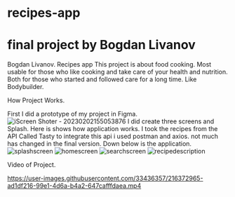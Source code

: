 # recipes-app 
# final project by Bogdan Livanov
Bogdan Livanov.
Recipes app
This project is about food cooking. Most usable for those  who like cooking and take care of your health and nutrition. Both for those who started and followed care for a long time. Like Bodybuilder.


How Project Works.  

First I did a prototype of my project in Figma. 
![iScreen Shoter - 20230202155053876](https://user-images.githubusercontent.com/33436357/216372479-b7a68008-1aaa-49d4-b18a-5eccecb671a6.png)
I did create three screens and Splash. 
Here is shows how application works. I took the recipes from the API  Called Tasty  to integrate this api i used postman and axios. not much has changed in the final version. Down below is the application.
![splashscreen](https://user-images.githubusercontent.com/33436357/216372054-0bb401ed-13b7-4473-8e9e-99111777ad29.png)
![homescreen](https://user-images.githubusercontent.com/33436357/216372086-4d79c5bc-7be5-4226-b60c-cb9d0374c973.png)
![searchscreen](https://user-images.githubusercontent.com/33436357/216372142-61ecdf18-f653-46be-9969-72f80996c5cb.png)
![recipedescription](https://user-images.githubusercontent.com/33436357/216372159-8fe9699f-141c-4333-8b1b-c7da4663e5ae.png)


Video of Project.

https://user-images.githubusercontent.com/33436357/216372965-ad1df216-99e1-4d6a-b4a2-647cafffdaea.mp4


